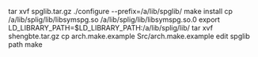 tar xvf spglib.tar.gz
./configure --prefix=/a/lib/spglib/
make install
cp /a/lib/splig/lib/libsymspg.so /a/lib/splig/lib/libsymspg.so.0
export LD_LIBRARY_PATH=$LD_LIBRARY_PATH:/a/lib/splig/lib/
tar xvf shengbte.tar.gz
cp arch.make.example Src/arch.make.example
edit spglib path
make 

